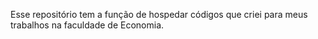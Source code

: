 Esse repositório tem a função de hospedar códigos que criei para meus trabalhos na faculdade de Economia.